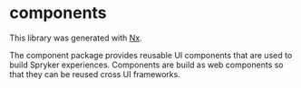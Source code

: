 # components

This library was generated with [Nx](https://nx.dev).

The component package provides reusable UI components that are used to build Spryker experiences. Components are build as web components so that they can be reused cross UI frameworks.
